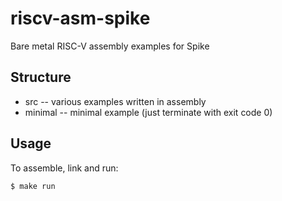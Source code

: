 # riscv-asm-spike
Bare metal RISC-V assembly examples for Spike

## Structure
- src -- various examples written in assembly
- minimal -- minimal example (just terminate with exit code 0)


## Usage
To assemble, link and run:
```console
$ make run
```
